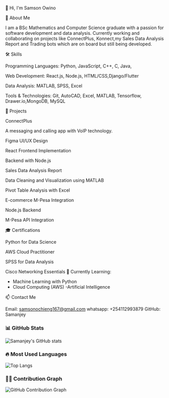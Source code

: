 👋 Hi, I'm Samson Owino

🚀 About Me

I am a BSc Mathematics and Computer Science graduate with a passion for software development and data analysis. Currently working and collaborating on projects like ConnectPlus, Konnect,my Sales Data Analysis Report and Trading bots which are on board but still being developed.

🛠️ Skills

Programming Languages: Python, JavaScript, C++, C, Java, 

Web Development: React.js, Node.js, HTML/CSS,Django/Flutter

Data Analysis: MATLAB, SPSS, Excel

Tools & Technologies: Git, AutoCAD, Excel, MATLAB, Tensorflow, Drawer.io,MongoDB, MySQL

📂 Projects

ConnectPlus

A messaging and calling app with VoIP technology.

Figma UI/UX Design

React Frontend Implementation

Backend with Node.js

Sales Data Analysis Report

Data Cleaning and Visualization using MATLAB

Pivot Table Analysis with Excel

E-commerce M-Pesa Integration

Node.js Backend

M-Pesa API Integration

🎓 Certifications

Python for Data Science

AWS Cloud Practitioner

SPSS for Data Analysis

Cisco Networking Essentials
🌱 Currently Learning:
- Machine Learning with Python
- Cloud Computing (AWS)
-Artificial Intelligence

📫 Contact Me

Email: samsonochieng167@gmail.com
whatsapp: +254112993879
GitHub: Samanjey


### 📊 GitHub Stats
![Samanjey's GitHub stats](https://github-readme-stats.vercel.app/api?username=Samanjey&show_icons=true&theme=react&cache_seconds=1000)

### 🔥 Most Used Languages
![Top Langs](https://github-readme-stats.vercel.app/api/top-langs/?username=Samanjey&layout=compact&theme=react&cache_seconds=1000)

### 🏄‍♂️ Contribution Graph
![GitHub Contribution Graph](https://github-readme-activity-graph.vercel.app/graph?username=Samanjey&theme=react-dark&cache_seconds=1000)



